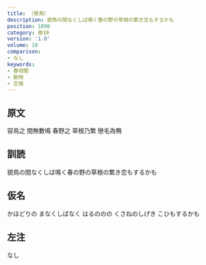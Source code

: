 ```yaml
---
title: （寄鳥）
description: 貌鳥の間なくしば鳴く春の野の草根の繁き恋もするかも
position: 1898
category: 巻10
version: '1.0'
volume: 10
comparison:
- なし
keywords:
- 春相聞
- 動物
- 恋情
---
```


## 原文

容鳥之 間無數鳴 春野之 草根乃繁 戀毛為鴨

## 訓読

貌鳥の間なくしば鳴く春の野の草根の繁き恋もするかも

## 仮名

かほどりの まなくしばなく はるののの くさねのしげき こひもするかも

## 左注

なし
